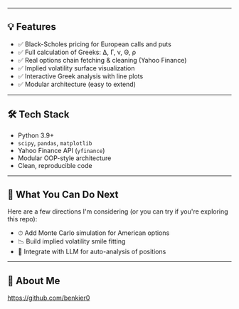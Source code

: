 
---

## 💡 Features

- ✅ Black-Scholes pricing for European calls and puts  
- ✅ Full calculation of Greeks: Δ, Γ, ν, Θ, ρ  
- ✅ Real options chain fetching & cleaning (Yahoo Finance)  
- ✅ Implied volatility surface visualization  
- ✅ Interactive Greek analysis with line plots  
- ✅ Modular architecture (easy to extend)

---


## 🛠 Tech Stack

- Python 3.9+
- `scipy`, `pandas`, `matplotlib`
- Yahoo Finance API (`yfinance`)
- Modular OOP-style architecture
- Clean, reproducible code

---

## 🔬 What You Can Do Next

Here are a few directions I'm considering (or you can try if you're exploring this repo):

- ⏱ Add Monte Carlo simulation for American options  
- 📉 Build implied volatility smile fitting  
- 🧠 Integrate with LLM for auto-analysis of positions

---

## 👋 About Me

https://github.com/benkier0
